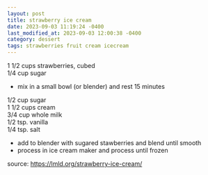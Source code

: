 ```yaml
---
layout: post
title: strawberry ice cream
date: 2023-09-03 11:19:24 -0400
last_modified_at: 2023-09-03 12:00:38 -0400
category: dessert
tags: strawberries fruit cream icecream
---
```


1 1/2 cups strawberries, cubed  
1/4 cup sugar  
* mix in a small bowl (or blender) and rest 15 minutes

1/2 cup sugar  
1 1/2 cups cream  
3/4 cup whole milk  
1/2 tsp. vanilla  
1/4 tsp. salt  
* add to blender with sugared stawberries and blend until smooth
* process in ice cream maker and process until frozen

source: <https://lmld.org/strawberry-ice-cream/>
